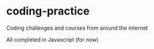 # coding-practice
Coding challenges and courses from around the internet

All completed in Javascript (for now)
